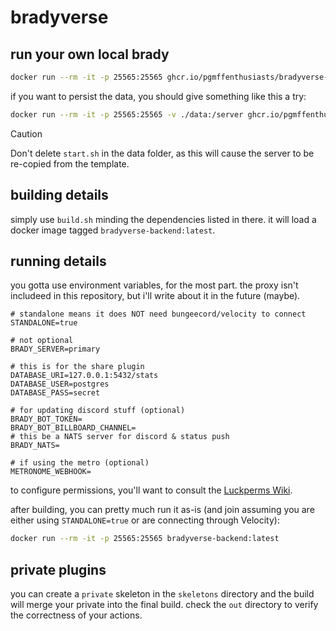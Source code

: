 # bradyverse

## run your own local brady

```sh
docker run --rm -it -p 25565:25565 ghcr.io/pgmffenthusiasts/bradyverse-backend:latest
```

if you want to persist the data, you should give something like this a try:

```sh
docker run --rm -it -p 25565:25565 -v ./data:/server ghcr.io/pgmffenthusiasts/bradyverse-backend:latest
```

> [!CAUTION]
> Don't delete `start.sh` in the data folder, as this will cause the server to be re-copied from the template.

## building details

simply use `build.sh` minding the dependencies listed in there. it will load a docker image tagged `bradyverse-backend:latest`.

## running details

you gotta use environment variables, for the most part. the proxy isn't includeed in this repository, but i'll write about it
in the future (maybe).

```env
# standalone means it does NOT need bungeecord/velocity to connect
STANDALONE=true

# not optional
BRADY_SERVER=primary

# this is for the share plugin
DATABASE_URI=127.0.0.1:5432/stats
DATABASE_USER=postgres
DATABASE_PASS=secret

# for updating discord stuff (optional)
BRADY_BOT_TOKEN=
BRADY_BOT_BILLBOARD_CHANNEL=
# this be a NATS server for discord & status push
BRADY_NATS=

# if using the metro (optional)
METRONOME_WEBHOOK=
```

to configure permissions, you'll want to consult the [Luckperms Wiki](https://luckperms.net/wiki/Configuration#environment-variables).

after building, you can pretty much run it as-is (and join assuming you are either using `STANDALONE=true` or are connecting through Velocity):

```sh
docker run --rm -it -p 25565:25565 bradyverse-backend:latest
```

## private plugins

you can create a `private` skeleton in the `skeletons` directory and the build will merge your private into the final build.
check the `out` directory to verify the correctness of your actions.
